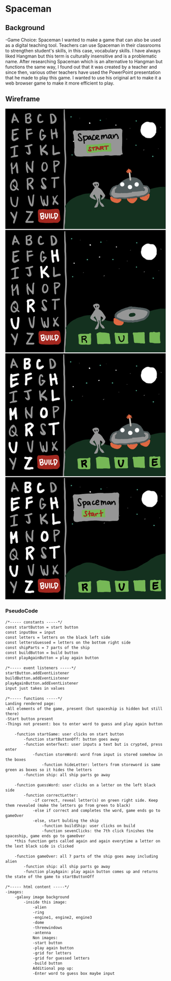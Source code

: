 # Spaceman

## Background
-Game Choice: Spaceman
    I wanted to make a game that can also be used as a digital teaching tool. Teachers can use Spaceman in their classrooms to strengthen student's skills, in this case, vocabulary skills. I have always liked Hangman but this term is culturally insensitive and is a problematic name. After researching Spaceman which is an alternative to Hangman but functions the same way, I found out that it was created by a teacher and since then, various other teachers have used the PowerPoint presentation that he made to play this game. I wanted to use his original art to make it a web browser game to make it more efficient to play.

## Wireframe
![](images/wireframe1.jpg)
![](images/wireframe2.jpg)
![](images/wireframe3.jpg)
![](images/wireframe4.jpg)

### PseudoCode
```
/*----- constants -----*/
const startButton = start button
const inputBox = input
const letters = letters on the black left side
const lettersGuessed = letters on the bottom right side
const shipParts = 7 parts of the ship
const buildButton = build button
const playAgainButton = play again button

/*----- event listeners -----*/
startButton.addEventListener
buildButton.addEventListener
playAgainButton.addEventListener
input just takes in values

/*----- functions -----*/	
Landing rendered page: 
-All elements of the game, present (but spaceship is hidden but still there)
-Start button present
-Things not present: box to enter word to guess and play again button

    -function startGame: user clicks on start button
        -function startButtonOff: button goes away
        -function enterText: user inputs a text but is crypted, press enter
            -function storeWord: word from input is stored somehow in the boxes
                -function hideLetter: letters from storeword is same green as boxes so it hides the letters
        -function ship: all ship parts go away
        
    -function guessWord: user clicks on a letter on the left black side
        -function correctLetter: 
            -if correct, reveal letter(s) on green right side. Keep them revealed (make the letters go from green to black)
            -else if correct and completes the word, game ends go to gameOver
            -else, start bulding the ship
                -function buildShip: user clicks on build
                -function sevenClicks: the 7th click finishes the spaceship, game ends go to gameOver
    *this function gets called again and again everytime a letter on the lext black side is clicked

    -function gameOver: all 7 parts of the ship goes away including alien
        -function ship: all ship parts go away
        -function playAgain: play again button comes up and returns the state of the game to startButtonOff

/*----- html content -----*/
-images:
    -galaxy image background
        -inside this image:
            -alien
            -ring
            -engine1, engine2, engine3
            -dome
            -threewindows
            -antenna
            Non images:
            -start button
            -play again button
            -grid for letters
            -grid for guessed letters
            -build button  
            Additional pop up:
            -Enter word to guess box maybe input
```




